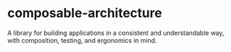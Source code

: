 # composable-architecture
A library for building applications in a consistent and understandable way, with composition, testing, and ergonomics in mind.
